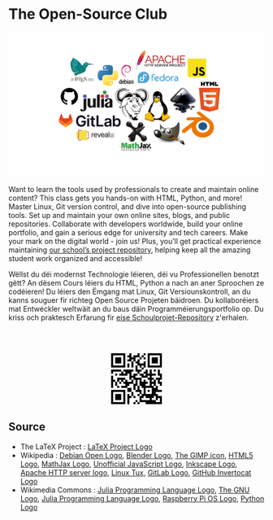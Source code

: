 # The Open-Source Club 

![](images/logo-collage.svg)


Want to learn the tools used by professionals to create and maintain online content? This class gets you hands-on with HTML, Python, and more! Master Linux, Git version control, and dive into open-source publishing tools. Set up and maintain your own online sites, blogs, and public repositories. Collaborate with developers worldwide, build your online portfolio, and gain a serious edge for university and tech careers. Make your mark on the digital world - join us! Plus, you’ll get practical experience maintaining [our school’s project repository](https://ulmlr.github.io/ulmlr/), helping keep all the amazing student work organized and accessible! 

Wëllst du déi modernst Technologie léieren, déi vu Professionellen benotzt gëtt? An dësem Cours léiers du HTML, Python a nach an aner Sproochen ze codéieren! Du léiers den Ëmgang mat Linux, Git Versiounskontroll, an du kanns souguer fir richteg Open Source Projeten bäidroen. Du kollaboréiers mat Entwéckler weltwäit an du baus däin Programméierungsportfolio op. Du kriss och praktesch Erfarung fir [eise Schoulprojet-Repository](https://ulmlr.github.io/ulmlr/) z'erhalen. 

<br>
<br>

<p align="center">
    <img width="100" src="images/qr-code.png" alt="QR code">
</p>



## Source

- The LaTeX Project : [LaTeX Project Logo](https://www.latex-project.org/about/logos/latex-project-logo_288x288.svg)
- Wikipedia : [Debian Open Logo](https://en.wikipedia.org/wiki/Debian#/media/File:Debian-OpenLogo.svg), [Blender Logo](https://en.m.wikipedia.org/wiki/File:Blender_logo_no_text.svg), [The GIMP icon](https://en.wikipedia.org/wiki/GIMP#/media/File:The_GIMP_icon_-_gnome.svg), [HTML5 Logo](https://en.wikipedia.org/wiki/HTML#/media/File:HTML5_logo_and_wordmark.svg), [MathJax Logo](https://en.wikipedia.org/wiki/MathJax#/media/File:MathJax.svg), [Unofficial JavaScript Logo](https://simple.wikipedia.org/wiki/JavaScript#/media/File:Unofficial_JavaScript_logo_2.svg), [Inkscape Logo](https://en.wikipedia.org/wiki/Inkscape#/media/File:Inkscape_Logo.svg), [Apache HTTP server logo](https://en.wikipedia.org/wiki/Apache_HTTP_Server#/media/File:Apache_HTTP_server_logo_(2019-present).svg), [Linux Tux](https://en.wikipedia.org/wiki/Linux#/media/File:Tux.svg), [GitLab Logo](https://fr.wikipedia.org/wiki/GitLab#/media/Fichier:GitLab_logo_(2).svg), [GitHub Invertocat Logo](https://en.wikipedia.org/wiki/GitHub#/media/File:GitHub_Invertocat_Logo.svg)
- Wikimedia Commons : [Julia Programming Language Logo](https://commons.wikimedia.org/wiki/File:Julia_Programming_Language_Logo.svg), [The GNU Logo](https://commons.wikimedia.org/wiki/File:The_GNU_logo.png), [Julia Programming Language Logo](https://commons.wikimedia.org/wiki/Category:Julia_(programming_language)#/media/File:Julia_Programming_Language_Logo.svg), [Raspberry Pi OS Logo](https://commons.wikimedia.org/wiki/File:Raspberry_Pi_OS_Logo.png), [Python Logo](https://commons.wikimedia.org/wiki/File:Python-logo.png)


